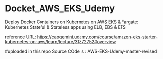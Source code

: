 # Docket_AWS_EKS_Udemy
Deploy Docker Containers on Kubernetes on AWS EKS &amp; Fargate: Kubernetes Stateful &amp; Stateless apps using ELB, EBS &amp; EFS


reference URL: https://capgemini.udemy.com/course/amazon-eks-starter-kubernetes-on-aws/learn/lecture/31872752#overview

#uploaded in this repo
Source COde is : AWS-EKS-Udemy-master-revised 
